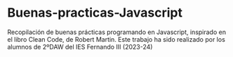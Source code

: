 # Buenas-practicas-Javascript
Recopilación de buenas prácticas programando en Javascript, inspirado en el libro Clean Code, de Robert Martin. Este trabajo ha sido realizado por los alumnos de 2ºDAW del IES Fernando III (2023-24)
